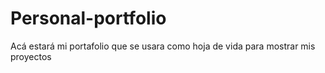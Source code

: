 # Personal-portfolio
Acá estará mi portafolio que se usara como hoja de vida para mostrar mis proyectos
